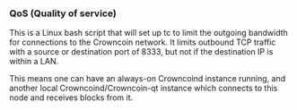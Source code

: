 ### QoS (Quality of service) ###

This is a Linux bash script that will set up tc to limit the outgoing bandwidth for connections to the Crowncoin network. It limits outbound TCP traffic with a source or destination port of 8333, but not if the destination IP is within a LAN.

This means one can have an always-on Crowncoind instance running, and another local Crowncoind/Crowncoin-qt instance which connects to this node and receives blocks from it.
